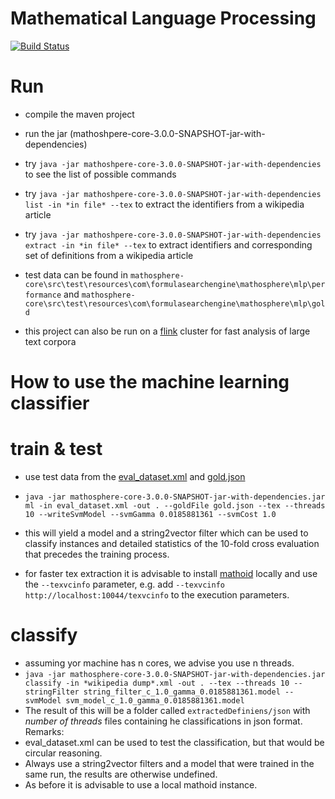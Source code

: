Mathematical Language Processing
================================
[![Build Status](https://travis-ci.org/TU-Berlin/project-mlp.svg?branch=master)](https://travis-ci.org/TU-Berlin/project-mlp)

# Run
* compile the maven project
* run the jar (mathoshpere-core-3.0.0-SNAPSHOT-jar-with-dependencies)
* try `java -jar mathoshpere-core-3.0.0-SNAPSHOT-jar-with-dependencies` to see the list of possible commands
* try `java -jar mathoshpere-core-3.0.0-SNAPSHOT-jar-with-dependencies list -in *in file* --tex` to extract the identifiers from a wikipedia article
* try `java -jar mathoshpere-core-3.0.0-SNAPSHOT-jar-with-dependencies extract -in *in file* --tex` to extract identifiers and corresponding set of definitions from a wikipedia article
* test data can be found in `mathosphere-core\src\test\resources\com\formulasearchengine\mathosphere\mlp\performance` and `mathosphere-core\src\test\resources\com\formulasearchengine\mathosphere\mlp\gold`

* this project can also be run on a [flink](https://flink.apache.org/) cluster for fast analysis of large text corpora 



How to use the machine learning classifier
==========================================

# train & test
* use test data from the [eval_dataset.xml](https://github.com/TU-Berlin/mathosphere/blob/master/mathosphere-core/src/test/resources/com/formulasearchengine/mathosphere/mlp/gold/eval_dataset.xml) and [gold.json](https://github.com/TU-Berlin/mathosphere/blob/master/mathosphere-core/src/test/resources/com/formulasearchengine/mathosphere/mlp/gold/gold.json) 
* `java -jar mathosphere-core-3.0.0-SNAPSHOT-jar-with-dependencies.jar ml -in eval_dataset.xml -out . --goldFile gold.json --tex --threads 10 --writeSvmModel --svmGamma 0.0185881361 --svmCost 1.0`
* this will yield a model and a string2vector filter which can be used to classify instances and detailed statistics of the 10-fold cross evaluation that precedes the training process. 

* for faster tex extraction it is advisable to install [mathoid](https://www.mediawiki.org/wiki/Mathoid) locally and use the `--texvcinfo` parameter, e.g. add `--texvcinfo http://localhost:10044/texvcinfo` to the execution parameters.

# classify
* assuming yor machine has n cores, we advise you use n threads.
* `java -jar mathosphere-core-3.0.0-SNAPSHOT-jar-with-dependencies.jar classify -in *wikipedia dump*.xml -out . --tex --threads 10 --stringFilter string_filter_c_1.0_gamma_0.0185881361.model --svmModel svm_model_c_1.0_gamma_0.0185881361.model`
* The result of this will be a folder called `extractedDefiniens/json` with *number of threads* files containing he classifications in json format.
Remarks:
* eval_dataset.xml can be used to test the classification, but that would be circular reasoning.
* Always use a string2vector filters and a model that were trained in the same run, the results are otherwise undefined.
* As before it is advisable to use a local mathoid instance.